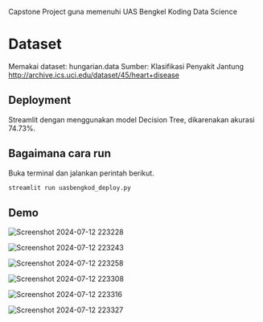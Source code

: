 Capstone Project guna memenuhi UAS Bengkel Koding Data Science

# Dataset

Memakai dataset: hungarian.data
Sumber: Klasifikasi Penyakit Jantung
http://archive.ics.uci.edu/dataset/45/heart+disease

## Deployment

Streamlit dengan menggunakan model Decision Tree, dikarenakan akurasi 74.73%.

## Bagaimana cara run

Buka terminal dan jalankan perintah berikut.

```bash
streamlit run uasbengkod_deploy.py
```

## Demo

![Screenshot 2024-07-12 223228](https://github.com/user-attachments/assets/689e83a7-edac-47ac-80b0-10a6ca2e45fb)

![Screenshot 2024-07-12 223243](https://github.com/user-attachments/assets/93e2eff1-2d29-4508-a4b5-8c5a784744f9)

![Screenshot 2024-07-12 223258](https://github.com/user-attachments/assets/0a7bc8ca-66ae-497b-81c0-ec3d0271e320)

![Screenshot 2024-07-12 223308](https://github.com/user-attachments/assets/a46d99e8-f766-440e-90c3-24aaa86cae99)

![Screenshot 2024-07-12 223316](https://github.com/user-attachments/assets/f3bc225a-af9b-40bd-9442-0234697f7893)

![Screenshot 2024-07-12 223327](https://github.com/user-attachments/assets/c1d48a18-4289-4738-8405-44f34b0c09d6)
